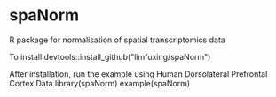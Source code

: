 # spaNorm
R package for normalisation of spatial transcriptomics data

To install
 devtools::install_github("limfuxing/spaNorm")

After installation, run the example using Human Dorsolateral Prefrontal Cortex Data
library(spaNorm)
example(spaNorm)


